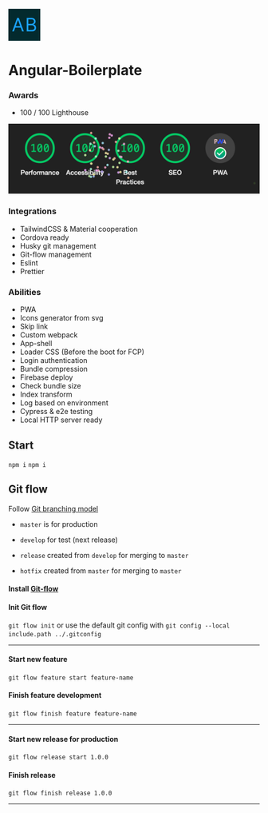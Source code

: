 <p align="left">
<img src="src/assets/imgs/logo.svg" width="64" alt="Logo">
</p>

# Angular-Boilerplate


### Awards
- 100 / 100 Lighthouse

![img.png](src/assets/imgs/README/lighthouse-100.png)

### Integrations 
- TailwindCSS & Material cooperation
- Cordova ready
- Husky git management
- Git-flow management
- Eslint
- Prettier

### Abilities
- PWA
- Icons generator from svg
- Skip link
- Custom webpack
- App-shell
- Loader CSS (Before the boot for FCP)
- Login authentication
- Bundle compression
- Firebase deploy
- Check bundle size
- Index transform
- Log based on environment
- Cypress & e2e testing
- Local HTTP server ready

Start
---
`npm i`
`npm i`

Git flow
---
Follow [Git branching model](https://nvie.com/posts/a-successful-git-branching-model/)

- `master` is for production
- `develop` for test (next release)


- `release` created from `develop` for merging to `master`
- `hotfix` created from `master` for merging to `master`

#### Install [Git-flow](https://github.com/nvie/gitflow/wiki/Installation)

#### Init Git flow

`git flow init` or use the default git config with `git config --local include.path ../.gitconfig`

---

#### Start new feature

`git flow feature start feature-name`

#### Finish feature development

`git flow finish feature feature-name`

---

#### Start new release for production

`git flow release start 1.0.0`

#### Finish release

`git flow finish release 1.0.0`

---
